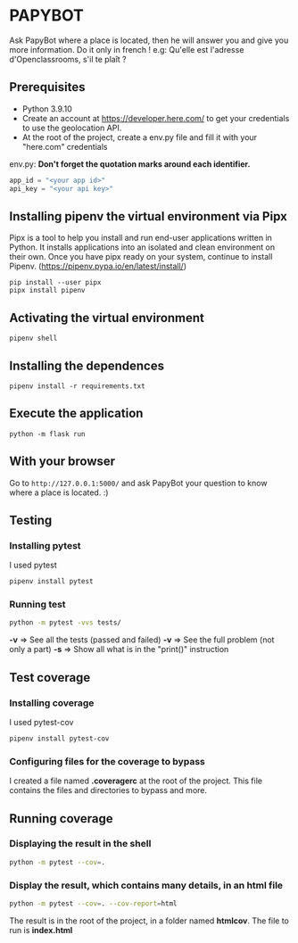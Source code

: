 # PAPYBOT

Ask PapyBot where a place is located, then he will answer you and give you more information.
Do it only in french !
e.g: Qu'elle est l'adresse d'Openclassrooms, s'il te plaît ? 

## Prerequisites

- Python 3.9.10
- Create an account at https://developer.here.com/ to get your credentials to use the geolocation API.
- At the root of the project, create a env.py file and fill it with your "here.com" credentials

env.py:
**Don't forget the quotation marks around each identifier.**
```python
app_id = "<your app id>"
api_key = "<your api key>"
```
## Installing pipenv the virtual environment via Pipx

Pipx is a tool to help you install and run end-user applications written in Python. 
It installs applications into an isolated and clean environment on their own.
Once you have pipx ready on your system, continue to install Pipenv. 
(https://pipenv.pypa.io/en/latest/install/)

```shell
pip install --user pipx
pipx install pipenv
```


## Activating the virtual environment

```shell
pipenv shell
```


## Installing the dependences

```shell
pipenv install -r requirements.txt
```


## Execute the application

```shell
python -m flask run
```


## With your browser

Go to `http://127.0.0.1:5000/` and ask PapyBot your question to know where a place is located. :)

## Testing

### Installing pytest

I used pytest
```bash
pipenv install pytest
```


### Running test

```bash
python -m pytest -vvs tests/
```
**-v** => See all the tests (passed and failed)
**-v** => See the full problem (not only a part)
**-s** => Show all what is in the "print()" instruction

## Test coverage

### Installing coverage

I used pytest-cov
```bash
pipenv install pytest-cov
```

### Configuring files for the coverage to bypass

I created a file named **.coveragerc** at the root of the project.
This file contains the files and directories to bypass and more.


## Running coverage

### Displaying the result in the shell

```bash
python -m pytest --cov=.
```

### Display the result, which contains many details, in an html file

```bash
python -m pytest --cov=. --cov-report=html
```

The result is in the root of the project, in a folder named **htmlcov**.
The file to run is **index.html**
